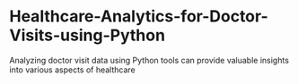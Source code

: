# Healthcare-Analytics-for-Doctor-Visits-using-Python
Analyzing doctor visit data using Python tools can provide valuable insights into various aspects of healthcare
